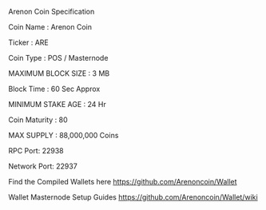 Arenon Coin Specification

Coin Name : Arenon Coin

Ticker : ARE

Coin Type :  POS / Masternode

MAXIMUM BLOCK SIZE : 3 MB

Block Time : 60 Sec Approx

MINIMUM STAKE AGE : 24 Hr

Coin Maturity : 80

MAX SUPPLY : 88,000,000 Coins

RPC Port: 22938

Network Port: 22937

Find the Compiled Wallets here https://github.com/Arenoncoin/Wallet

Wallet Masternode Setup Guides https://github.com/Arenoncoin/Wallet/wiki
